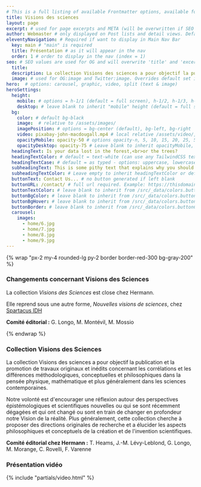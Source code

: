 ```yaml
---
# This is a full listing of available Frontmatter options, available for any content (.md) file.
title: Visions des sciences
layout: page
excerpt: # used for page excerpts and META (will be overwritten if SEO used below)
author: Webmaster # only displayed on Post lists and detail views. Defaults to _data/meta.authorURL
eleventyNavigation: # Required if want to display in Main Nav Bar
  key: main # "main" is required
  title: Présentation # as it will appear in the nav
  order: 1 # order to display in the nav (index = 1)
seo: # SEO values are used for OG and will overwrite 'title' and 'excerpt' above
  title:
  description: La collection Visions des sciences a pour objectif la publication et la promotion de travaux originaux et inédits concernant les sciences contemporaines.
  image: # used for OG:image and Twitter:image. Overrides default set in _data/meta.siteImage
hero:  # options: carousel, graphic, video, split (text & image)
heroSettings:
  height:
    mobile: # options = h-1/1 (default = full screen), h-1/2, h-1/3, h-3/4, h-9/10, h-48 (12rem, 192px), h-56 (14rem, 224px), h-64 (16rem, 256px)
    desktop: # leave blank to inherit "mobile" height (default = full screen)
  bg:
    color: # default bg-black
    image:  # relative to /assets/images/
    imagePosition: # options = bg-center (default), bg-left, bg-right
    video: pixabay-john-macdougall.mp4 # local relative /assets/video/, or full https://... if remote?
    opacityMobile: opacity-50 # options opacity-n, 5, 10, 15, 20, 25, 50, 75, 100 (default)
    opacityDesktop: opacity-75 # Leave blank to inherit opacityMobile, use same options as opacityMobile
  headingText: Is your data lost in the forest,<br>or the trees?
  headingTextColor: # default = text-white (can use any TailwindCSS text-[color]-[xxx])
  headingTextCase: # default = as typed - options: uppercase, lowercase, capitalize
  subheadingText: This is some pithy text that explains why you should hire us without reading any further... Or is it farther?
  subheadingTextColor: # Leave empty to inherit headingTextColor or default (text-white) or use any text-[color]-[xxx]
  buttonText: Contact Us... # no button generated if left blank
  buttonURL: /contact/ # full url required. Example: https://thisdomain.com/somepage/
  buttonTextColor: # leave blank to inherit from /src/_data/colors.buttonCustom or buttonDefault
  buttonBgColor: # leave blank to inherit from /src/_data/colors.buttonCustom.bg or buttonDefault.bg
  buttonBgHover: # leave blank to inherit from /src/_data/colors.buttonCustom.bgHover or buttonDefault.bgHover
  buttonBorder: # leave blank to inherit from /src/_data/colors.buttonCustom.border or buttonDefault.border
  carousel:
    images:
      - home/6.jpg
      - home/7.jpg
      - home/8.jpg
      - home/9.jpg
---
```


{% wrap "px-2 my-4 rounded-lg py-2 border border-red-300 bg-gray-200" %}

### Changements concernant Visions des Sciences

La collection *Visions des Sciences* est close chez Hermann.

Elle reprend sous une autre forme, *Nouvelles visions de sciences*, chez [Spartacus IDH](https://spartacus-idh.com/collections/nouvelles-visions-des-sciences.html)

**Comité éditorial :** G. Longo, M. Montévil, M. Mossio

{% endwrap %}
 

### Collection Visions des Sciences
 
La collection Visions des sciences a pour objectif la publication et la promotion de travaux originaux et inédits concernant les corrélations et les différences méthodologiques, conceptuelles et philosophiques dans la pensée physique, mathématique et plus généralement dans les sciences contemporaines.

Notre volonté est d'encourager une réflexion autour des perspectives épistémologiques et scientifiques nouvelles ou qui se sont récemment dégagées et qui ont changé ou sont en train de changer en profondeur notre Vision de la réalité. Plus généralement, cette collection cherche à proposer des directions originales de recherche et a élucider les aspects philosophiques et conceptuels de la création et de l'invention scientifiques.

**Comité éditorial chez Hermann :** T. Heams, J.-M. Lévy-Leblond, G. Longo, M. Morange, C. Rovelli, F. Varenne
 
###  Présentation vidéo
 
{% include "partials/video.html" %}
